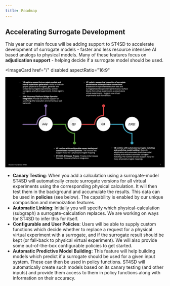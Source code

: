 ```yaml
---
title: Roadmap
---
```


<!--

  Copyright IBM Inc. All Rights Reserved.
  SPDX-License-Identifier: Apache-2.0

-->

## Accelerating Surrogate Development

This year our main focus will be adding support to ST4SD to accelerate development of surrogate models - faster and less resource intensive AI based analogs to physical models. Many of these features focus on **adjudication support** - helping decide if a surrogate model should be used.

<Column colMd={11} colLg={11} noGutterSm>

<ImageCard
  href="/"
  disabled
  aspectRatio="16:9"
  >

![roadmap](../assets/images/roadmap/ST4SDRoadmap.png)
</ImageCard>

</Column>

* **Canary Testing**: When you add a calculation using a surrogate-model ST4SD will automatically create surrogate versions for all virtual experiments using the corresponding physical calculation. It will then test them in the background and accumulate the results. This data can be used in **policies** (see below). The capability is enabled by our unique composition and memoization features. 
* **Automatic Linking**: Initially you will specify which physical-calculation (subgraph) a surrogate-calculation replaces. We are working on ways for ST4SD to infer this for itself. 
* **Configurable and User Policies**: Users will be able to supply custom functions which decide whether to replace a request  for a  physical virtual experiment with a surrogate, and if the surrogate result should be kept (or fall-back to physical virtual experiment). We will also provide some out-of-the-box configurable policies to get started.
* **Automatic Predictive Model Building:** This feature will help building models which predict if a surrogate should be used for a given input system. These can then be used in policy functions.  ST4SD will automatically create such models based on its canary testing (and other inputs) and provide them access to them in policy functions along with information on their accuracy. 




